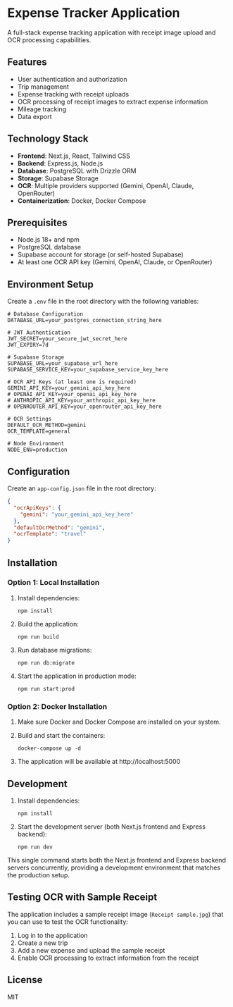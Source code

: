 # Expense Tracker Application

A full-stack expense tracking application with receipt image upload and OCR processing capabilities.

## Features

- User authentication and authorization
- Trip management
- Expense tracking with receipt uploads
- OCR processing of receipt images to extract expense information
- Mileage tracking
- Data export

## Technology Stack

- **Frontend**: Next.js, React, Tailwind CSS
- **Backend**: Express.js, Node.js
- **Database**: PostgreSQL with Drizzle ORM
- **Storage**: Supabase Storage
- **OCR**: Multiple providers supported (Gemini, OpenAI, Claude, OpenRouter)
- **Containerization**: Docker, Docker Compose

## Prerequisites

- Node.js 18+ and npm
- PostgreSQL database
- Supabase account for storage (or self-hosted Supabase)
- At least one OCR API key (Gemini, OpenAI, Claude, or OpenRouter)

## Environment Setup

Create a `.env` file in the root directory with the following variables:

```
# Database Configuration
DATABASE_URL=your_postgres_connection_string_here

# JWT Authentication
JWT_SECRET=your_secure_jwt_secret_here
JWT_EXPIRY=7d

# Supabase Storage
SUPABASE_URL=your_supabase_url_here
SUPABASE_SERVICE_KEY=your_supabase_service_key_here

# OCR API Keys (at least one is required)
GEMINI_API_KEY=your_gemini_api_key_here
# OPENAI_API_KEY=your_openai_api_key_here
# ANTHROPIC_API_KEY=your_anthropic_api_key_here
# OPENROUTER_API_KEY=your_openrouter_api_key_here

# OCR Settings
DEFAULT_OCR_METHOD=gemini
OCR_TEMPLATE=general

# Node Environment
NODE_ENV=production
```

## Configuration

Create an `app-config.json` file in the root directory:

```json
{
  "ocrApiKeys": {
    "gemini": "your_gemini_api_key_here"
  },
  "defaultOcrMethod": "gemini",
  "ocrTemplate": "travel"
}
```

## Installation

### Option 1: Local Installation

1. Install dependencies:
   ```
   npm install
   ```

2. Build the application:
   ```
   npm run build
   ```

3. Run database migrations:
   ```
   npm run db:migrate
   ```

4. Start the application in production mode:
   ```
   npm run start:prod
   ```

### Option 2: Docker Installation

1. Make sure Docker and Docker Compose are installed on your system.

2. Build and start the containers:
   ```
   docker-compose up -d
   ```

3. The application will be available at http://localhost:5000

## Development

1. Install dependencies:
   ```
   npm install
   ```

2. Start the development server (both Next.js frontend and Express backend):
   ```
   npm run dev
   ```

This single command starts both the Next.js frontend and Express backend servers concurrently, providing a development environment that matches the production setup.

## Testing OCR with Sample Receipt

The application includes a sample receipt image (`Receipt sample.jpg`) that you can use to test the OCR functionality:

1. Log in to the application
2. Create a new trip
3. Add a new expense and upload the sample receipt
4. Enable OCR processing to extract information from the receipt

## License

MIT